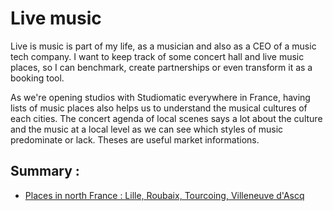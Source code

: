 # Live music

Live is music is part of my life, as a musician and also as a CEO of a music tech company. I want to keep track of some concert hall and live music places, so I can benchmark, create partnerships or even transform it as a booking tool.

As we're opening studios with Studiomatic everywhere in France, having lists of music places also helps us to understand the musical cultures of each cities. The concert agenda of local scenes says a lot about the culture and the music at a local level as we can see which styles of music predominate or lack. Theses are useful market informations.

## Summary :

* [Places in north France : Lille, Roubaix, Tourcoing, Villeneuve d'Ascq](https://github.com/anthonyamar/limitless-exploration/tree/0e92d024a5c3aeed450eb240f0232636f3e1ea13/live_music/live_music/places_in_north_france.md)

